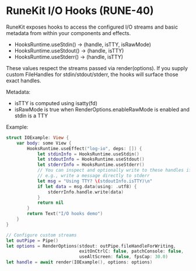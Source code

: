 # RuneKit I/O Hooks (RUNE-40)

RuneKit exposes hooks to access the configured I/O streams and basic metadata from within your components and effects.

- HooksRuntime.useStdin() -> (handle, isTTY, isRawMode)
- HooksRuntime.useStdout() -> (handle, isTTY)
- HooksRuntime.useStderr() -> (handle, isTTY)

These values respect the streams passed via render(options). If you supply custom FileHandles for stdin/stdout/stderr, the hooks will surface those exact handles.

Metadata:
- isTTY is computed using isatty(fd)
- isRawMode is true when RenderOptions.enableRawMode is enabled and stdin is a TTY

Example:

```swift
struct IOExample: View {
    var body: some View {
        HooksRuntime.useEffect("log-io", deps: []) {
            let stdinInfo = HooksRuntime.useStdin()
            let stdoutInfo = HooksRuntime.useStdout()
            let stderrInfo = HooksRuntime.useStderr()
            // You can inspect and optionally write to these handles if needed
            // e.g., write a message directly to stderr
            let msg = "Using TTY? \(stdoutInfo.isTTY)\n"
            if let data = msg.data(using: .utf8) {
                stderrInfo.handle.write(data)
            }
            return nil
        }
        return Text("I/O hooks demo")
    }
}

// Configure custom streams
let outPipe = Pipe()
let options = RenderOptions(stdout: outPipe.fileHandleForWriting,
                            exitOnCtrlC: false, patchConsole: false,
                            useAltScreen: false, fpsCap: 30.0)
let handle = await render(IOExample(), options: options)
```

